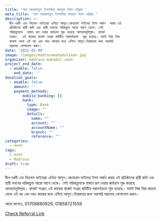 ```yaml
---
title: 'আল মাদরাসাতুল ইসলামিয়া মাহাদুল ঈমান চট্টগ্রাম '
meta_title: 'আল মাদরাসাতুল ইসলামিয়া মাহাদুল ঈমান চট্টগ্রাম '
description: >-
  দ্বীন-দরদী এবং বিত্তবান ভাইয়েরা এগিয়ে আসুন।জেনারেল ভাইদের ইলম অর্জন  করার এই
  প্রতিষ্ঠানের স্থায়ী জমি এবং স্থায়ী ভবনের পরিকল্পনা আরো আগে থেকে। সেই
  পরিকল্পনাকে  বাস্তবে রূপ দেয়ার কার্যক্রম শুরু করেছে আলহামদুলিল্লাহ। বাজেট
  সংগ্রহ:  এই কাজের বাজেট সংগ্রহ কমিটির পরামর্শক্রমে  শুরু হয়েছে। সবাই নিজ নিজ
  জায়গা থেকে এই বড় এবং মহৎ কাজের জন্য এগিয়ে আসুন।বিশ্বস্ততার জন্য সরাসরি
  মাদ্রাসায় যোগাযোগ করুন।
date: '2022-02-09'
image: /images/madrasamahaduliman.jpg
organizer: madrasa-mahadul-iman
project_end_date:
  - enable: false
    end_date: ''
donation_goals:
  - enable: false
    amount: ''
    payment_methods:
        mobile_banking: []
        bank:
          type: Bank
          image: ""
          details:
            name: ""
            account: ""
            accountName: ""
            branch: ""
            reference: ""
categories:
  - মাদরাসা
tags:
  - মাদরাসা
  - Madrasa
draft: true
---
```

দ্বীন-দরদী এবং বিত্তবান ভাইয়েরা এগিয়ে আসুন।জেনারেল ভাইদের ইলম অর্জন  করার এই প্রতিষ্ঠানের স্থায়ী জমি এবং স্থায়ী ভবনের পরিকল্পনা আরো আগে থেকে। সেই পরিকল্পনাকে  বাস্তবে রূপ দেয়ার কার্যক্রম শুরু করেছে আলহামদুলিল্লাহ। বাজেট সংগ্রহ:  এই কাজের বাজেট সংগ্রহ কমিটির পরামর্শক্রমে  শুরু হয়েছে। সবাই নিজ নিজ জায়গা থেকে এই বড় এবং মহৎ কাজের জন্য এগিয়ে আসুন।বিশ্বস্ততার জন্য সরাসরি মাদ্রাসায় যোগাযোগ করুন।

আরো জানতে, 01706880929, 01858721559

[Check Referral Link](https://www.facebook.com/tahmid.azmain94 "Google")
